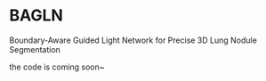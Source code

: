 # BAGLN
Boundary-Aware Guided Light Network for Precise 3D Lung Nodule Segmentation

the code is coming soon~
